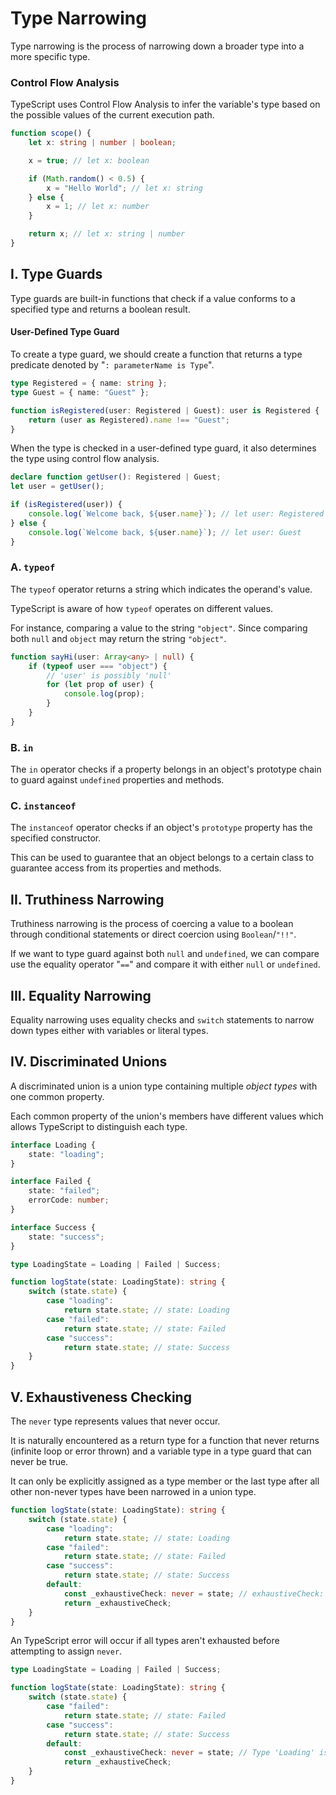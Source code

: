 # **Type Narrowing**

Type narrowing is the process of narrowing down a broader type into a more specific type.

### **Control Flow Analysis**

TypeScript uses Control Flow Analysis to infer the variable's type based on the possible values of the current execution path.

```ts
function scope() {
	let x: string | number | boolean;

	x = true; // let x: boolean

	if (Math.random() < 0.5) {
		x = "Hello World"; // let x: string
	} else {
		x = 1; // let x: number
	}

	return x; // let x: string | number
}
```

## **I. Type Guards**

Type guards are built-in functions that check if a value conforms to a specified type and returns a boolean result.

#### **User-Defined Type Guard**

To create a type guard, we should create a function that returns a type predicate denoted by "`: parameterName is Type`".

```ts
type Registered = { name: string };
type Guest = { name: "Guest" };

function isRegistered(user: Registered | Guest): user is Registered {
	return (user as Registered).name !== "Guest";
}
```

When the type is checked in a user-defined type guard, it also determines the type using control flow analysis.

```ts
declare function getUser(): Registered | Guest;
let user = getUser();

if (isRegistered(user)) {
	console.log(`Welcome back, ${user.name}`); // let user: Registered
} else {
	console.log(`Welcome back, ${user.name}`); // let user: Guest
}
```

### **A. `typeof`**

The `typeof` operator returns a string which indicates the operand's value.

TypeScript is aware of how `typeof` operates on different values.

For instance, comparing a value to the string `"object"`. Since comparing both `null` and `object` may return the string `"object"`.

```ts
function sayHi(user: Array<any> | null) {
	if (typeof user === "object") {
		// 'user' is possibly 'null'
		for (let prop of user) {
			console.log(prop);
		}
	}
}
```

### **B. `in`**

The `in` operator checks if a property belongs in an object's prototype chain to guard against `undefined` properties and methods.

### **C. `instanceof`**

The `instanceof` operator checks if an object's `prototype` property has the specified constructor.

This can be used to guarantee that an object belongs to a certain class to guarantee access from its properties and methods.

## **II. Truthiness Narrowing**

Truthiness narrowing is the process of coercing a value to a boolean through conditional statements or direct coercion using `Boolean`/`"!!"`.

If we want to type guard against both `null` and `undefined`, we can compare use the equality operator "`==`" and compare it with either `null` or `undefined`.

## **III. Equality Narrowing**

Equality narrowing uses equality checks and `switch` statements to narrow down types either with variables or literal types.

## **IV. Discriminated Unions**

A discriminated union is a union type containing multiple _object types_ with one common property.

Each common property of the union's members have different values which allows TypeScript to distinguish each type.

```ts
interface Loading {
	state: "loading";
}

interface Failed {
	state: "failed";
	errorCode: number;
}

interface Success {
	state: "success";
}

type LoadingState = Loading | Failed | Success;

function logState(state: LoadingState): string {
	switch (state.state) {
		case "loading":
			return state.state; // state: Loading
		case "failed":
			return state.state; // state: Failed
		case "success":
			return state.state; // state: Success
	}
}
```

## **V. Exhaustiveness Checking**

The `never` type represents values that never occur.

It is naturally encountered as a return type for a function that never returns (infinite loop or error thrown) and a variable type in a type guard that can never be true.

It can only be explicitly assigned as a type member or the last type after all other non-never types have been narrowed in a union type.

```ts
function logState(state: LoadingState): string {
	switch (state.state) {
		case "loading":
			return state.state; // state: Loading
		case "failed":
			return state.state; // state: Failed
		case "success":
			return state.state; // state: Success
		default:
			const _exhaustiveCheck: never = state; // exhaustiveCheck: never
			return _exhaustiveCheck;
	}
}
```

An TypeScript error will occur if all types aren't exhausted before attempting to assign `never`.

```ts
type LoadingState = Loading | Failed | Success;

function logState(state: LoadingState): string {
	switch (state.state) {
		case "failed":
			return state.state; // state: Failed
		case "success":
			return state.state; // state: Success
		default:
			const _exhaustiveCheck: never = state; // Type 'Loading' is not assignable to 'never'
			return _exhaustiveCheck;
	}
}
```
